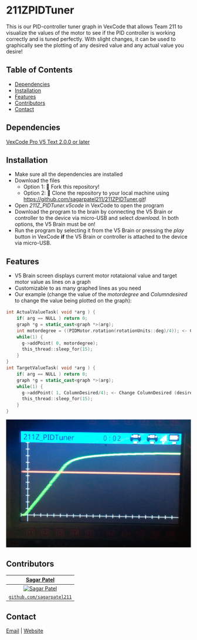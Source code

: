 # 211ZPIDTuner
This is our PID-controller tuner graph in VexCode that allows Team 211 to visualize the values of the motor to see if the PID controller is working correctly and is tuned perfectly. With slight changes, it can be used to graphically see the plotting of any desired value and any actual value you desire!


## Table of Contents
* [Dependencies](#dependencies)
* [Installation](#installation)
* [Features](#features)
* [Contributors](#contributors)
* [Contact](#contact)


## Dependencies
[VexCode Pro V5 Text 2.0.0 or later](https://www.vexrobotics.com/vexcode-download)


## Installation
* Make sure all the dependencies are installed
* Download the files
  * Option 1: 🍴 Fork this repository!
  * Option 2: 🧪 Clone the repository to your local machine using https://github.com/sagarpatel211/211ZPIDTuner.git!
* Open *211Z_PIDTuner.v5code* in VexCode to open the program
* Download the program to the brain by connecting the V5 Brain or controller to the device via micro-USB and select *download*. In both options, the V5 Brain must be on!
* Run the program by selecting it from the V5 Brain or pressing the *play* button in VexCode **if** the V5 Brain or controller is attached to the device via micro-USB.


## Features
* V5 Brain screen displays current motor rotataional value and target motor value as lines on a graph
* Customizable to as many graphed lines as you need
* Our example (change the value of the *motordegree* and *Columndesired* to change the value being plotted on the graph):
```cpp
int ActualValueTask( void *arg ) {
    if( arg == NULL ) return 0;
    graph *g = static_cast<graph *>(arg);
    int motordegree = ((PIDMotor.rotation(rotationUnits::deg)/4)); <- Change value (actual; green line)!
    while(1) {
      g->addPoint( 0, motordegree);
      this_thread::sleep_for(15);
    }
}
int TargetValueTask( void *arg ) {
    if( arg == NULL ) return 0;
    graph *g = static_cast<graph *>(arg);
    while(1) {
      g->addPoint( 1, ColumnDesired/4); <- Change ColumnDesired (desired; red line)!
      this_thread::sleep_for(15);
    }
}
```
![Example](https://github.com/sagarpatel211/211ZPIDTuner/blob/master/Example%20PID%20Graph%20Image.png)


## Contributors
| <a href="https://github.com/sagarpatel211" target="_blank">**Sagar Patel**</a> |
| :---: |
| [![Sagar Patel](https://avatars1.githubusercontent.com/u/34544263?s=200)](https://github.com/sagarpatel211)    |
| <a href="https://github.com/sagarpatel211" target="_blank">`github.com/sagarpatel211`</a> |


## Contact
[Email](mailto:sa24pate@uwaterloo.ca) | [Website](https://sagarpatel211.github.io/)
